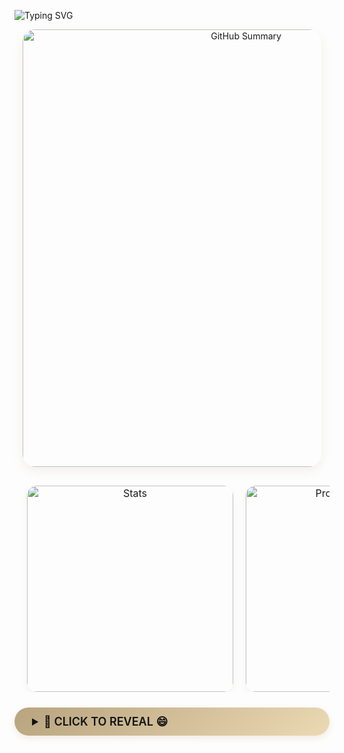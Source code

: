 ![Typing SVG](https://readme-typing-svg.herokuapp.com?color=%23B8A47E&bg=%23121212&center=true&vCenter=true&width=900&lines=Hi+there+👋,+I+am+Zhongwei+Chen.;🎉+Welcome+to+My+Github!;🤖+I'm+interested+in+Multi-modal+and+Cross-view+learning!;💬+Feel+free+to+ask+me+any+questions!)

<!-- 🧠 GitHub Summary 卡片 -->
<div align="center" style="margin-bottom: 30px;">
  <img src="https://github-profile-summary-cards.vercel.app/api/cards/profile-details?username=ISChenawei&theme=github_dark&text_color=B8A47E" 
       alt="GitHub Summary"
       style="border-radius: 20px; box-shadow: 0 6px 16px rgba(184,164,126,0.15); width: 700px; max-width: 95%;" />
</div>

<!-- ✅ 完美对齐下方双卡片区域 -->
<table align="center" style="
  border-collapse: separate;
  border-spacing: 20px 0;
  border: none;
  margin: 0 auto;
">
  <tr style="border: none;">
    <td align="center" style="padding: 0; border: none;">
      <img src="https://github-profile-summary-cards.vercel.app/api/cards/stats?username=ISChenawei&theme=github_dark&text_color=B8A47E" 
           alt="Stats"
           style="border-radius: 16px; box-shadow: 0 4px 12px rgba(184,164,126,0.12); width: 330px;" />
    </td>
    <td align="center" style="padding: 0; border: none;">
      <img src="https://github-profile-summary-cards.vercel.app/api/cards/productive-time?username=ISChenawei&theme=github_dark&text_color=B8A47E" 
           alt="Productive Time"
           style="border-radius: 16px; box-shadow: 0 4px 12px rgba(184,164,126,0.12); width: 330px;" />
    </td>
  </tr>
</table>



  <!-- 🐱 金色惊喜按钮 -->
  <details>
    <summary style="background: linear-gradient(135deg, #B8A47E, #EBD9B4);
                    color: #121212;
                    padding: 12px 28px;
                    border-radius: 30px;
                    cursor: pointer;
                    font-size: 18px;
                    font-weight: 600;
                    box-shadow: 0 4px 12px rgba(184,164,126,0.2);
                    transition: all 0.3s ease;
                    margin: 25px 0;">
      🚀 CLICK TO REVEAL 😄
    </summary>
    <div style="margin-top: 20px;">
      <div style="background: #F9F9F9; border-radius: 18px; padding: 25px; box-shadow: 0 6px 20px rgba(184,164,126,0.12);">
        <img src="https://github.com/ISChenawei/ISChenawei/blob/master/cat.gif" 
             alt="Coding Cat" 
             style="border-radius: 15px; 
                    box-shadow: 0 6px 12px rgba(184,164,126,0.1);
                    border: 2px solid rgba(184,164,126,0.15);
                    width: 350px;" />
      </div>
    </div>
  </details>
</div>






